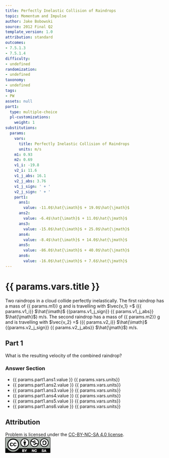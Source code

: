 ```yaml
---
title: Perfectly Inelastic Collision of Raindrops
topic: Momentum and Impulse
author: Jake Bobowski
source: 2012 Final Q2
template_version: 1.0
attribution: standard
outcomes:
- 7.5.1.3
- 7.5.1.4
difficulty:
- undefined
randomization:
- undefined
taxonomy:
- undefined
tags:
- PW
assets: null
part1:
  type: multiple-choice
  pl-customizations:
    weight: 1
substitutions:
  params:
    vars:
      title: Perfectly Inelastic Collision of Raindrops
      units: m/s
    m1: 0.93
    m2: 0.69
    v1_i: -19.8
    v2_i: 11.6
    v1_j_abs: 16.1
    v2_j_abs: 3.76
    v1_j_sign: ' + '
    v2_j_sign: ' + '
    part1:
      ans1:
        value: -11.0$\hat{\imath}$ + 19.0$\hat{\jmath}$
      ans2:
        value: -6.4$\hat{\imath}$ + 11.0$\hat{\jmath}$
      ans3:
        value: -15.0$\hat{\imath}$ + 25.0$\hat{\jmath}$
      ans4:
        value: -8.4$\hat{\imath}$ + 14.0$\hat{\jmath}$
      ans5:
        value: -86.0$\hat{\imath}$ + 40.0$\hat{\jmath}$
      ans6:
        value: -16.0$\hat{\imath}$ + 7.6$\hat{\jmath}$
---
```

# {{ params.vars.title }}
Two raindrops in a cloud collide perfectly inelastically. The first raindrop has a mass of {{ params.m1}} g and is travelling with $\vec{v_1} =$ ({{ params.v1_i}} $\hat{\imath}$ {{params.v1_j_sign}} {{ params.v1_j_abs}} $\hat{\jmath}$) m/s.
The second raindrop has a mass of {{ params.m2}} g and is travelling with $\vec{v_2} =$ ({{ params.v2_i}} $\hat{\imath}$ {{params.v2_j_sign}} {{ params.v2_j_abs}} $\hat{\jmath}$) m/s.

## Part 1

What is the resulting velocity of the combined raindrop?

### Answer Section

- {{ params.part1.ans1.value }} {{ params.vars.units}}
- {{ params.part1.ans2.value }} {{ params.vars.units}}
- {{ params.part1.ans3.value }} {{ params.vars.units}}
- {{ params.part1.ans4.value }} {{ params.vars.units}}
- {{ params.part1.ans5.value }} {{ params.vars.units}}
- {{ params.part1.ans6.value }} {{ params.vars.units}}

## Attribution

Problem is licensed under the [CC-BY-NC-SA 4.0 license](https://creativecommons.org/licenses/by-nc-sa/4.0/).<br> ![The Creative Commons 4.0 license requiring attribution-BY, non-commercial-NC, and share-alike-SA license.](https://raw.githubusercontent.com/firasm/bits/master/by-nc-sa.png)